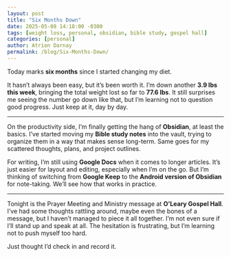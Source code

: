 ```yaml
---
layout: post
title: "Six Months Down"
date: 2025-05-08 14:18:00 -0300
tags: [weight loss, personal, obsidian, bible study, gospel hall]
categories: [personal]
author: Atrion Darnay
permalink: /blog/Six-Months-Down/
---
```


Today marks **six months** since I started changing my diet.

It hasn’t always been easy, but it’s been worth it. I’m down another **3.9 lbs this week**, bringing the total weight lost so far to **77.6 lbs**. It still surprises me seeing the number go down like that, but I’m learning not to question good progress. Just keep at it, day by day. 

<!--more-->
---

On the productivity side, I’m finally getting the hang of **Obsidian**,  at least the basics. I’ve started moving my **Bible study notes** into the vault, trying to organize them in a way that makes sense long-term. Same goes for my scattered thoughts, plans, and project outlines. 

For writing, I’m still using **Google Docs** when it comes to longer articles. It’s just easier for layout and editing, especially when I’m on the go. But I’m thinking of switching from **Google Keep** to the **Android version of Obsidian** for note-taking. We’ll see how that works in practice.

---

Tonight is the Prayer Meeting and Ministry message at **O'Leary Gospel Hall**. I’ve had some thoughts rattling around, maybe even the bones of a message, but I haven’t managed to piece it all together. I’m not even sure if I’ll stand up and speak at all. The hesitation is frustrating, but I’m learning not to push myself too hard.

Just thought I’d check in and record it.
